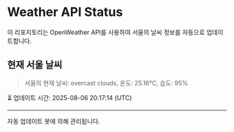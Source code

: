 
# Weather API Status

이 리포지토리는 OpenWeather API를 사용하여 서울의 날씨 정보를 자동으로 업데이트합니다.

## 현재 서울 날씨
> 서울의 현재 날씨: overcast clouds, 온도: 25.16°C, 습도: 95%

⏳ 업데이트 시간: 2025-08-06 20:17:14 (UTC)

---
자동 업데이트 봇에 의해 관리됩니다.
